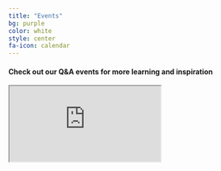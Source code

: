 ```yaml
---
title: "Events"
bg: purple
color: white
style: center
fa-icon: calendar
---
```

#### Check out our Q&A events for more learning and inspiration

<div class="icontain">
  <iframe src="https://www.youtube.com/embed/videoseries?list=PLwkDPyoPJPRcwLnrimtkbUF2VTTAPlHZp" allowfullscreen></iframe>
</div>
